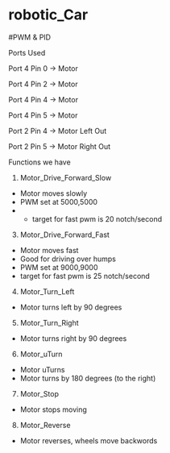 # robotic_Car
#PWM & PID



Ports Used

Port 4 Pin 0 -> Motor

Port 4 Pin 2 -> Motor

Port 4 Pin 4 -> Motor

Port 4 Pin 5 -> Motor

Port 2 Pin 4 -> Motor Left Out

Port 2 Pin 5 -> Motor Right Out



Functions we have
1) Motor_Drive_Forward_Slow
- Motor moves slowly
- PWM set at 5000,5000
- - target for fast pwm is 20 notch/second


3) Motor_Drive_Forward_Fast
- Motor moves fast
- Good for driving over humps
- PWM set at 9000,9000
- target for fast pwm is 25 notch/second

4) Motor_Turn_Left
- Motor turns left by 90 degrees

5) Motor_Turn_Right
- Motor turns right by 90 degrees

6) Motor_uTurn
- Motor uTurns
- Motor turns by 180 degrees (to the right)

7) Motor_Stop
- Motor stops moving

8) Motor_Reverse
- Motor reverses, wheels move backwords
